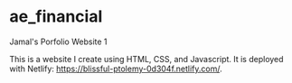 # ae_financial
Jamal's Porfolio Website 1

This is a website I create using HTML, CSS, and Javascript. 
It is deployed with Netlify: https://blissful-ptolemy-0d304f.netlify.com/.
